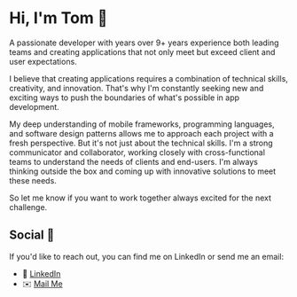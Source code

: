 # Hi, I'm Tom 👋

A passionate developer with years over 9+ years experience both leading teams and creating applications that not only meet but exceed client and user expectations.

I believe that creating applications requires a combination of technical skills, creativity, and innovation. That's why I'm constantly seeking new and exciting ways to push the boundaries of what's possible in app development.

My deep understanding of mobile frameworks, programming languages, and software design patterns allows me to approach each project with a fresh perspective. But it's not just about the technical skills. I'm a strong communicator and collaborator, working closely with cross-functional teams to understand the needs of clients and end-users. I'm always thinking outside the box and coming up with innovative solutions to meet these needs.

So let me know if you want to work together always excited for the next challenge.

## Social 📱

If you'd like to reach out, you can find me on LinkedIn or send me an email:
- 👔 [LinkedIn](https://www.linkedin.com/in/tom-atterton-48a84274)
- ✉️ [Mail Me](mailto:tomatterton.dev@gmail.com)
